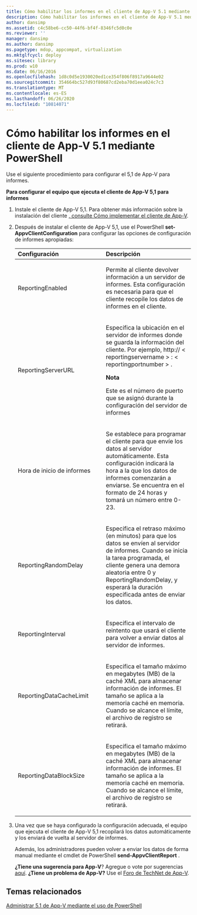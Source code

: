 ```yaml
---
title: Cómo habilitar los informes en el cliente de App-V 5.1 mediante PowerShell
description: Cómo habilitar los informes en el cliente de App-V 5.1 mediante PowerShell
author: dansimp
ms.assetid: c4c58be6-cc50-44f6-bf4f-8346fc5d0c0e
ms.reviewer: ''
manager: dansimp
ms.author: dansimp
ms.pagetype: mdop, appcompat, virtualization
ms.mktglfcycl: deploy
ms.sitesec: library
ms.prod: w10
ms.date: 06/16/2016
ms.openlocfilehash: 1d8c0d5e1930020ed1ce354f806f8917a9644e02
ms.sourcegitcommit: 354664bc527d93f80687cd2eba70d1eea024c7c3
ms.translationtype: MT
ms.contentlocale: es-ES
ms.lasthandoff: 06/26/2020
ms.locfileid: "10814071"
---
```

# Cómo habilitar los informes en el cliente de App-V 5.1 mediante PowerShell


Use el siguiente procedimiento para configurar el 5,1 de App-V para informes.

**Para configurar el equipo que ejecuta el cliente de App-V 5,1 para informes**

1. Instale el cliente de App-V 5,1. Para obtener más información sobre la instalación del cliente [, consulte Cómo implementar el cliente de App-V](how-to-deploy-the-app-v-client-51gb18030.md).

2. Después de instalar el cliente de App-V 5,1, use el PowerShell **set-AppvClientConfiguration** para configurar las opciones de configuración de informes apropiadas:

   <table>
   <colgroup>
   <col width="50%" />
   <col width="50%" />
   </colgroup>
   <thead>
   <tr class="header">
   <th align="left">Configuración</th>
   <th align="left">Descripción</th>
   </tr>
   </thead>
   <tbody>
   <tr class="odd">
   <td align="left"><p>ReportingEnabled</p></td>
   <td align="left"><p>Permite al cliente devolver información a un servidor de informes. Esta configuración es necesaria para que el cliente recopile los datos de informes en el cliente.</p></td>
   </tr>
   <tr class="even">
   <td align="left"><p>ReportingServerURL</p></td>
   <td align="left"><p>Especifica la ubicación en el servidor de informes donde se guarda la información del cliente. Por ejemplo, http:// &lt; reportingservername &gt; : &lt; reportingportnumber &gt; .</p>
   <div class="alert">
   <strong>Nota</strong><br/><p>Este es el número de puerto que se asignó durante la configuración del servidor de informes</p>
   </div>
   <div>

   </div></td>
   </tr>
   <tr class="odd">
   <td align="left"><p>Hora de inicio de informes</p></td>
   <td align="left"><p>Se establece para programar el cliente para que envíe los datos al servidor automáticamente. Esta configuración indicará la hora a la que los datos de informes comenzarán a enviarse. Se encuentra en el formato de 24 horas y tomará un número entre 0-23.</p></td>
   </tr>
   <tr class="even">
   <td align="left"><p>ReportingRandomDelay</p></td>
   <td align="left"><p>Especifica el retraso máximo (en minutos) para que los datos se envíen al servidor de informes. Cuando se inicia la tarea programada, el cliente genera una demora aleatoria entre 0 y ReportingRandomDelay, y esperará la duración especificada antes de enviar los datos.</p></td>
   </tr>
   <tr class="odd">
   <td align="left"><p>ReportingInterval</p></td>
   <td align="left"><p>Especifica el intervalo de reintento que usará el cliente para volver a enviar datos al servidor de informes.</p></td>
   </tr>
   <tr class="even">
   <td align="left"><p>ReportingDataCacheLimit</p></td>
   <td align="left"><p>Especifica el tamaño máximo en megabytes (MB) de la caché XML para almacenar información de informes. El tamaño se aplica a la memoria caché en memoria. Cuando se alcance el límite, el archivo de registro se retirará.</p></td>
   </tr>
   <tr class="odd">
   <td align="left"><p>ReportingDataBlockSize</p></td>
   <td align="left"><p>Especifica el tamaño máximo en megabytes (MB) de la caché XML para almacenar información de informes. El tamaño se aplica a la memoria caché en memoria. Cuando se alcance el límite, el archivo de registro se retirará.</p></td>
   </tr>
   </tbody>
   </table>



3. Una vez que se haya configurado la configuración adecuada, el equipo que ejecuta el cliente de App-V 5,1 recopilará los datos automáticamente y los enviará de vuelta al servidor de informes.

   Además, los administradores pueden volver a enviar los datos de forma manual mediante el cmdlet de PowerShell **send-AppvClientReport** .

   **¿Tiene una sugerencia para App-V**? Agregue o vote por sugerencias [aquí](http://appv.uservoice.com/forums/280448-microsoft-application-virtualization). **¿Tiene un problema de App-V?** Use el [Foro de TechNet de App-V](https://social.technet.microsoft.com/Forums/home?forum=mdopappv).

## Temas relacionados


[Administrar 5.1 de App-V mediante el uso de PowerShell](administering-app-v-51-by-using-powershell.md)









